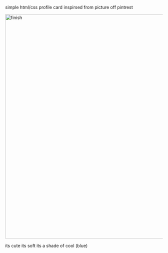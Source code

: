 simple html/css profile card inspirsed from picture off pintrest

<img width="715" alt="finish" src="https://user-images.githubusercontent.com/82063288/205988406-e9806ed0-54bb-4aac-9503-d8071bcc5573.png">


its cute
its soft
its a shade of cool (blue)
